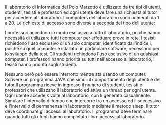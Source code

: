 Il laboratorio di Informatica del Polo Marzotto è utilizzato da tre tipi di utenti, studenti, tesisti e professori ed ogni utente deve fare una richiesta al tutor
per accedere al laboratorio. I computers del laboratorio sono numerati da 1 a 20. Le richieste di accesso sono diverse a seconda del tipo dell'utente:

I professori accedono in modo esclusivo a tutto il laboratorio, poichè hanno necessità di utilizzare tutti i computer per effettuare prove in rete.
I tesisti richiedono l'uso esclusivo di un solo computer, identificato dall'indice i, poichè su quel computer è istallato un particolare software, necessario per lo sviluppo 
della tesi.
Gli studenti richiedono l'uso esclusivo di un qualsiasi computer.
I professori hanno priorità su tutti nell'accesso al laboratorio, i tesisti hanno priorità sugli studenti.

Nessuno però può essere interrotto mentre sta usando un computer.
Scrivere un programma JAVA che simuli il comportamento degli utenti e del tutor.Il programma riceve in ingresso il numero di studenti, tesisti e professori che utilizzano
il laboratorio ed attiva un thread per ogni utente.  Ogni utente accede k volte al laboratorio, con k generato casualmente. Simulare l'intervallo di tempo che intercorre tra 
un accesso ed il successivo e l'intervallo di permanenza in laboratorio mediante il metodo sleep. Il tutor deve coordinare gli accessi al laboratorio. Il programma deve 
terminare quando tutti gli utenti hanno completato i loro accessi al laboratorio.
